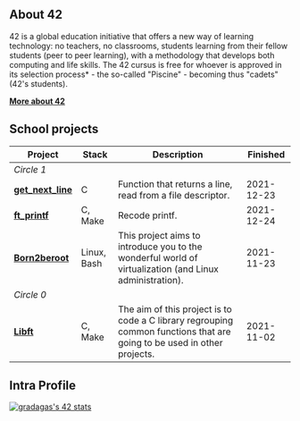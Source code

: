 ## About 42

42 is a global education initiative that offers a new way of learning technology: no teachers, no classrooms, students learning from their fellow students (peer to peer learning), with a methodology that develops both computing and life skills. The 42 cursus is free for whoever is approved in its selection process* - the so-called "Piscine" - becoming thus "cadets" (42's students).

**[More about 42](https://42.fr/en/homepage/)**

## School projects

| Project                                                      | Stack       | Description                                                  | Finished   |
| ------------------------------------------------------------ | ----------- | ------------------------------------------------------------ | ---------- |
| *Circle 1*                                                   |             |                                                              |            |
| [**get_next_line**](https://github.com/maximmihin/get_next_line) | C           | Function that returns a line, read from a file descriptor.   | 2021-12-23 |
| [**ft_printf**](https://github.com/maximmihin/ft_printf)     | C, Make     | Recode printf.                                               | 2021-12-24 |
| **[Born2beroot](https://github.com/maximmihin/Born2beroot)** | Linux, Bash | This project aims to introduce you to the wonderful world of virtualization (and Linux administration). | 2021-11-23 |
| *Circle 0*                                                   |             |                                                              |            |
| **[Libft](https://github.com/maximmihin/libft)**             | C, Make     | The aim of this project is to code a C library regrouping common functions that are going to be used in other projects. | 2021-11-02 |

## Intra Profile

[![gradagas's 42 stats](https://camo.githubusercontent.com/b002bc29b8b9f62333915e7e0ff51413560f3dc9badca69cc9614f667b8dfa35/68747470733a2f2f626164676534322e6865726f6b756170702e636f6d2f6170692f73746174732f67726164616761733f707269766163794e616d653d74727565)](https://profile.intra.42.fr/users/gradagas)

